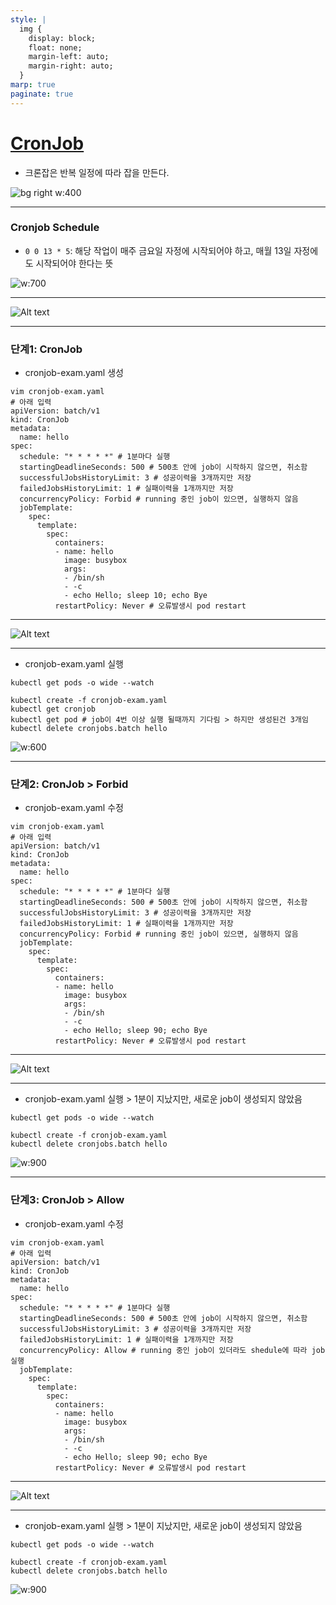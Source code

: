```yaml
---
style: |
  img {
    display: block;
    float: none;
    margin-left: auto;
    margin-right: auto;
  }
marp: true
paginate: true
---
```

# [CronJob](https://kubernetes.io/ko/docs/concepts/workloads/controllers/cron-jobs/)
- 크론잡은 반복 일정에 따라 잡을 만든다.

![bg right w:400](./img/image-82.png)

---
### Cronjob Schedule
- `0 0 13 * 5`: 해당 작업이 매주 금요일 자정에 시작되어야 하고, 매월 13일 자정에도 시작되어야 한다는 뜻

![w:700](./img/image-83.png)

---
![Alt text](./img/image-84.png)

---
### 단계1: CronJob 
- cronjob-exam.yaml 생성 
```shell
vim cronjob-exam.yaml
# 아래 입력 
apiVersion: batch/v1
kind: CronJob
metadata:
  name: hello
spec:
  schedule: "* * * * *" # 1분마다 실행
  startingDeadlineSeconds: 500 # 500초 안에 job이 시작하지 않으면, 취소함 
  successfulJobsHistoryLimit: 3 # 성공이력을 3개까지만 저장
  failedJobsHistoryLimit: 1 # 실패이력을 1개까지만 저장  
  concurrencyPolicy: Forbid # running 중인 job이 있으면, 실행하지 않음  
  jobTemplate:
    spec:
      template:
        spec:
          containers:
          - name: hello
            image: busybox
            args:
            - /bin/sh
            - -c
            - echo Hello; sleep 10; echo Bye
          restartPolicy: Never # 오류발생시 pod restart
```
---
![Alt text](./img/image-85.png)

---
- cronjob-exam.yaml 실행 
```shell
kubectl get pods -o wide --watch
```
```shell
kubectl create -f cronjob-exam.yaml
kubectl get cronjob
kubectl get pod # job이 4번 이상 실행 될때까지 기다림 > 하지만 생성된건 3개임 
kubectl delete cronjobs.batch hello
```
![w:600](./img/image-86.png)

---
### 단계2: CronJob > Forbid
- cronjob-exam.yaml 수정 
```shell
vim cronjob-exam.yaml
# 아래 입력 
apiVersion: batch/v1
kind: CronJob
metadata:
  name: hello
spec:
  schedule: "* * * * *" # 1분마다 실행
  startingDeadlineSeconds: 500 # 500초 안에 job이 시작하지 않으면, 취소함 
  successfulJobsHistoryLimit: 3 # 성공이력을 3개까지만 저장
  failedJobsHistoryLimit: 1 # 실패이력을 1개까지만 저장  
  concurrencyPolicy: Forbid # running 중인 job이 있으면, 실행하지 않음  
  jobTemplate:
    spec:
      template:
        spec:
          containers:
          - name: hello
            image: busybox
            args:
            - /bin/sh
            - -c
            - echo Hello; sleep 90; echo Bye
          restartPolicy: Never # 오류발생시 pod restart
```
---
![Alt text](./img/image-87.png)

---
- cronjob-exam.yaml 실행 > 1분이 지났지만, 새로운 job이 생성되지 않았음 
```shell
kubectl get pods -o wide --watch
```
```shell
kubectl create -f cronjob-exam.yaml
kubectl delete cronjobs.batch hello
```
![w:900](./img/image-88.png)

---
### 단계3: CronJob > Allow
- cronjob-exam.yaml 수정 
```shell
vim cronjob-exam.yaml
# 아래 입력 
apiVersion: batch/v1
kind: CronJob
metadata:
  name: hello
spec:
  schedule: "* * * * *" # 1분마다 실행
  startingDeadlineSeconds: 500 # 500초 안에 job이 시작하지 않으면, 취소함 
  successfulJobsHistoryLimit: 3 # 성공이력을 3개까지만 저장
  failedJobsHistoryLimit: 1 # 실패이력을 1개까지만 저장  
  concurrencyPolicy: Allow # running 중인 job이 있더라도 shedule에 따라 job 실행  
  jobTemplate:
    spec:
      template:
        spec:
          containers:
          - name: hello
            image: busybox
            args:
            - /bin/sh
            - -c
            - echo Hello; sleep 90; echo Bye
          restartPolicy: Never # 오류발생시 pod restart
```
---
![Alt text](./img/image-89.png)

---
- cronjob-exam.yaml 실행 > 1분이 지났지만, 새로운 job이 생성되지 않았음 
```shell
kubectl get pods -o wide --watch
```
```shell
kubectl create -f cronjob-exam.yaml
kubectl delete cronjobs.batch hello
```
![w:900](./img/image-90.png)




